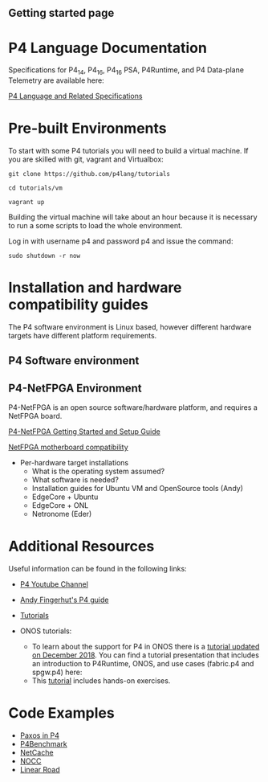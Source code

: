 

## Getting started page

# P4 Language Documentation

Specifications for P4<sub>14</sub>, P4<sub>16</sub>, P4<sub>16</sub> PSA, P4Runtime, and P4 Data-plane Telemetry are available here:

[P4 Language and Related Specifications](https://p4.org/specs/)


# Pre-built Environments

To start with some P4 tutorials you will need to build a virtual machine. 
If you are skilled with git, vagrant and Virtualbox:

`git clone https://github.com/p4lang/tutorials`

`cd tutorials/vm`

`vagrant up`

Building the virtual machine will take about an hour because it is necessary to run a some scripts to load the whole environment.

Log in with username p4 and password p4 and issue the command:

`sudo shutdown -r now`



# Installation and hardware compatibility guides

The P4 software environment is Linux based, however different hardware targets have different platform requirements.

## P4 Software environment

## P4-NetFPGA Environment

P4-NetFPGA is an open source software/hardware platform, and requires a NetFPGA board.

[P4-NetFPGA Getting Started and Setup Guide](https://github.com/NetFPGA/P4-NetFPGA-public/wiki/Getting-Started)

[NetFPGA motherboard compatibility](https://github.com/NetFPGA/NetFPGA-SUME-public/wiki/Motherboard-Information)



* Per-hardware target installations
    * What is the operating system assumed?
    * What software is needed?
    * Installation guides for Ubuntu VM and OpenSource tools (Andy)
    * EdgeCore + Ubuntu
    * EdgeCore + ONL
    * Netronome (Eder)

# Additional Resources

Useful information can be found in the following links:

* [P4 Youtube Channel](https://www.youtube.com/channel/UCOQAFkDKucJWr-KafdJsdIQ)
    
* [Andy Fingerhut's P4 guide](https://github.com/jafingerhut/p4-guide)
* [Tutorials](https://github.com/p4lang/tutorials)
* ONOS tutorials:
    * To learn about the support for P4 in ONOS there is a [tutorial updated on December 2018](https://wiki.onosproject.org/pages/viewpage.action?pageId=16122675). You can find a tutorial presentation that includes an introduction to P4Runtime, ONOS, and use cases (fabric.p4 and spgw.p4) here:    
    * This [tutorial](https://github.com/opennetworkinglab/onos/tree/master/apps/p4-tutorial) includes hands-on exercises.
   
 
# Code Examples

* [Paxos in P4](https://github.com/usi-systems/p4xos-public)
* [P4Benchmark](https://github.com/usi-systems/p4benchmark)
* [NetCache](https://github.com/netx-repo/netcache-p4)
* [NOCC](https://github.com/usi-systems/nocc/tree/master/switch/p4src)
* [Linear Road](https://github.com/usi-systems/p4linearroad)